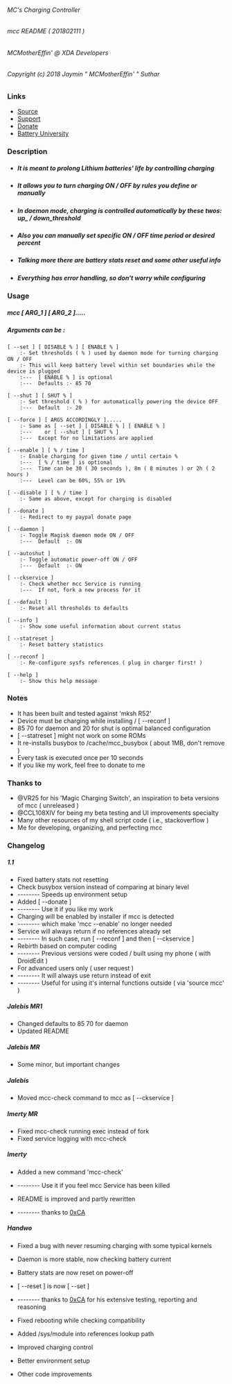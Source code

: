 ###### MC's Charging Controller
###### mcc README ( 201802111 )
###### MCMotherEffin' @ XDA Developers

###### Copyright (c) 2018 Jaymin " MCMotherEffin' " Suthar

### Links

* [Source](https://github.com/Magisk-Modules-Repo/MC-s-Charging-Controller)
* [Support](https://forum.xda-developers.com/apps/magisk/mcs-charging-controller-t3739371)
* [Donate](https://paypal.me/JayminSuthar)
* [Battery University](http://batteryuniversity.com/learn/article/how_to_prolong_lithium_based_batteries)

### Description

* ##### It is meant to prolong Lithium batteries' life by controlling charging
* ##### It allows you to turn charging ON / OFF by rules you define or manually
* ##### In daemon mode, charging is controlled automatically by these twos: up_ / down_threshold
* ##### Also you can manually set specific ON / OFF time period or desired percent
* ##### Talking more there are battery stats reset and some other useful info
* ##### Everything has error handling, so don't worry while configuring

### Usage

##### mcc [ ARG_1 ] [ ARG_2 ].....

##### Arguments can be :

    [ --set ] [ DISABLE % ] [ ENABLE % ]
        :- Set thresholds ( % ) used by daemon mode for turning charging ON / OFF
        :- This will keep battery level within set boundaries while the device is plugged
        :---  [ ENABLE % ] is optional
        :---  Defaults :- 85 70

    [ --shut ] [ SHUT % ]
        :- Set threshold ( % ) for automatically powering the device OFF
        :---  Default  :- 20

    [ --force ] [ ARGS ACCORDINGLY ].....
        :- Same as [ --set ] [ DISABLE % ] [ ENABLE % ]
        :---    or [ --shut ] [ SHUT % ]
        :---  Except for no limitations are applied

    [ --enable ] [ % / time ]
        :- Enable charging for given time / until certain % 
        :---  [ % / time ] is optional
        :---  Time can be 30 ( 30 seconds ), 8m ( 8 minutes ) or 2h ( 2 hours )
        :---  Level can be 60%, 55% or 19%

    [ --disable ] [ % / time ]
        :- Same as above, except for charging is disabled

    [ --donate ]
        :- Redirect to my paypal donate page

    [ --daemon ]
        :- Toggle Magisk daemon mode ON / OFF
        :---  Default  :- ON

    [ --autoshut ]
        :- Toggle automatic power-off ON / OFF
        :---  Default  :- ON

    [ --ckservice ]
        :- Check whether mcc Service is running
        :---  If not, fork a new process for it

    [ --default ]
        :- Reset all thresholds to defaults

    [ --info ]
        :- Show some useful information about current status

    [ --statreset ]
        :- Reset battery statistics

    [ --reconf ]
        :- Re-configure sysfs references ( plug in charger first! )

    [ --help ]
        :- Show this help message

### Notes

* It has been built and tested against 'mksh R52'
* Device must be charging while installing / [ --reconf ]
* 85 70 for daemon and 20 for shut is optimal balanced configuration
* [ --statreset ] might not work on some ROMs
* It re-installs busybox to /cache/mcc_busybox ( about 1MB, don't remove )
* Every task is executed once per 10 seconds
* If you like my work, feel free to donate to me

### Thanks to

* @VR25 for his 'Magic Charging Switch', an inspiration to beta versions of mcc ( unreleased )
* @CCL108XIV for being my beta testing and UI improvements specialty
* Many other resources of my shell script code ( i.e., stackoverflow )
* Me for developing, organizing, and perfecting mcc

### Changelog

##### 1.1

* Fixed battery stats not resetting
* Check busybox version instead of comparing at binary level
*  --------    Speeds up environment setup
* Added [ --donate ]
*  --------    Use it if you like my work
* Charging will be enabled by installer if mcc is detected
*  --------    which make 'mcc --enable' no longer needed
* Service will always return if no references already set
*  --------    In such case, run [ --reconf ] and then [ --ckservice ]
* Rebirth based on computer coding
*  --------    Previous versions were coded / built using my phone ( with DroidEdit )
* For advanced users only ( user request )
*  --------    It will always use return instead of exit
*  --------    Useful for using it's internal functions outside ( via 'source mcc' )

##### Jalebis MR1

* Changed defaults to 85 70 for daemon
* Updated README

##### Jalebis MR

* Some minor, but important changes

##### Jalebis

* Moved mcc-check command to mcc as [ --ckservice ]

##### Imerty MR

* Fixed mcc-check running exec instead of fork
* Fixed service logging with mcc-check

##### Imerty

* Added a new command 'mcc-check'
*  --------    Use it if you feel mcc Service has been killed

* README is improved and partly rewritten
*  --------    thanks to [0xCA](https://t.me/Hi10pH264)

##### Handwo

* Fixed a bug with never resuming charging with some typical kernels
* Daemon is more stable, now checking battery current
* Battery stats are now reset on power-off
* [ --reset ] is now [ --set ]
*  --------    thanks to [0xCA](https://t.me/Hi10pH264) for his extensive testing, reporting and reasoning

* Fixed rebooting while checking compatibility
* Added /sys/module into references lookup path
* Improved charging control
* Better environment setup
* Other code improvements
